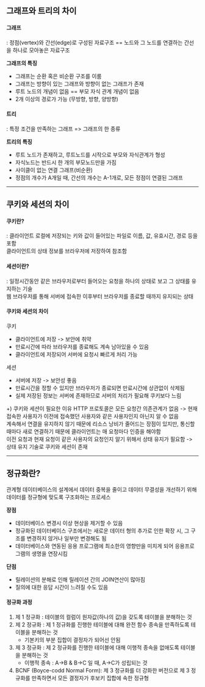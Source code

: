 ## 그래프와 트리의 차이

#### 그래프

: 정점(vertex)와 간선(edge)로 구성된 자료구조 == 노드와 그 노드를 연결하는 간선을 하나로 모아놓은 자료구조

**그래프의 특징**

- 그래프는 순환 혹은 비순환 구조를 이룸
- 그래프는 방향이 있는 그래프와 방향이 없는 그래프가 존재
- 루트 노드의 개념이 없음 == 부모 자식 관계 개념이 없음
- 2개 이상의 경로가 가능 (무방향, 방향, 양방향)

#### 트리

: 특정 조건을 만족하는 그래프 => 그래프의 한 종류

**트리의 특징**

- 루트 노드가 존재하고, 루트노드를 시작으로 부모와 자식관계가 형성
- 자식노드는 반드시 한 개의 부모노드만을 가짐
- 사이클이 없는 연결 그래프(비순환)
- 정점의 개수가 A개일 때, 간선의 개수는 A-1개로, 모든 정점이 연결된 그래프

---

## 쿠키와 세션의 차이

#### 쿠키란?

: 클라이언트 로컬에 저장되는 키와 값이 들어있는 파일로 이름, 값, 유효시간, 경로 등을 포함  
클라이언트의 상태 정보를 브라우저에 저장하여 참조함

#### 세션이란?

: 일정시간동안 같은 브라우저로부터 들어오는 요청을 하나의 상태로 보고 그 상태를 유지하는 기술  
웹 브라우저를 통해 서버에 접속한 이후부터 브라우저를 종료할 때까지 유지되는 상태

#### 쿠키와 세션의 차이

쿠키

- 클라이언트에 저장 -> 보안에 취약
- 만료시간에 따라 브라우저를 종료해도 계속 남아있을 수 있음
- 클라이언트에 저장되어 서버에 요청시 빠르게 처리 가능

세션

- 서버에 저장 -> 보안성 좋음
- 만료시간을 정할 수 있지만 브라우저가 종료되면 만료시간에 상관없이 삭제됨
- 실제 저장된 정보는 서버에 존재하므로 서버의 처리가 필요해 쿠키보다 느림

+) 쿠키와 세션이 필요한 이유
HTTP 프로토콜은 모든 요청간 의존관계가 없음 -> 현재 접속한 사용자가 이전에 접속했던 사용자와 같은 사용자인지 아닌지 알 수 없음  
계속해서 연결을 유지하지 않기 때문에 리소스 낭비가 줄어드는 장점이 있지만, 통신할 때마다 새로 연결하기 때문에 클라이언트는 매 요청마다 인증을 해야함  
이전 요청과 현재 요청이 같은 사용자의 요청인지 알기 위해서 상태 유지가 필요함 -> 상태 유지 기술로 쿠키와 세션이 존재

---

## 정규화란?

관계형 데이터베이스의 설계에서 데이터 중복을 줄이고 데이터 무결성을 개선하기 위해 데이터를 정규형에 맞도록 구조화하는 프로세스

**장점**

- 데이터베이스 변경시 이상 현상을 제거할 수 있음
- 정규화된 데이터베이스 구조에서는 새로운 데이터 형의 추가로 인한 확장 시, 그 구조를 변경하지 않거나 일부만 변경해도 됨
- 데이터베이스와 연동된 응용 프로그램에 최소한의 영향만을 미치게 되어 응용프로그램의 생명을 연장시킴

**단점**

- 릴레이션의 분해로 인해 릴레이션 간의 JOIN연산이 많아짐
- 질의에 대한 응답 시간이 느려질 수도 있음

#### 정규화 과정

1. 제 1 정규화 : 테이블의 컬럼이 원자값(하나의 값)을 갖도록 테이블을 분해하는 것
2. 제 2 정규화 : 제 1 정규화를 진행한 테이블에 대해 완전 함수 종속을 만족하도록 테이블을 분해하는 것
   - 기본키의 부분 집합이 결정자가 되어선 안됨
3. 제 3 정규화 : 제 2 정규화를 진행한 테이블에 대해 이행적 종속을 없애도록 테이블을 분해하는 것
   - 이행적 종속 : A->B & B->C 일 때, A->C가 성립되는 것
4. BCNF (Boyce-codd Normal Form): 제 3 정규화를 더 강화한 버전으로 제 3 정규화를 만족하면서 모든 결정자가 후보키 집합에 속한 정규형
